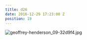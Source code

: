 ```yaml
---
title: d26
date: 2016-12-29 17:23:00 Z
position: 19
---
```


![geoffrey-henderson_09-32d9f4.jpg](/uploads/geoffrey-henderson_09-32d9f4.jpg)